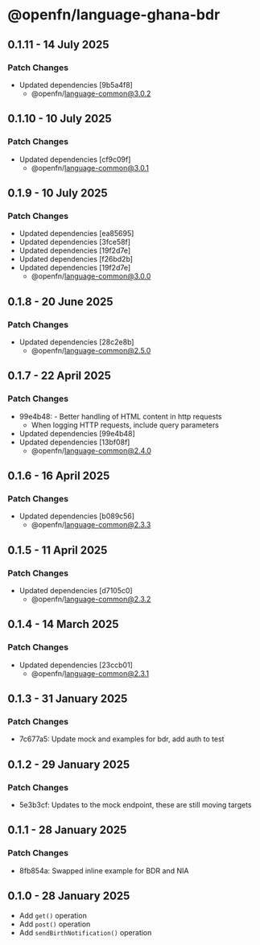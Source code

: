# @openfn/language-ghana-bdr

## 0.1.11 - 14 July 2025

### Patch Changes

- Updated dependencies \[9b5a4f8]
  - @openfn/language-common@3.0.2

## 0.1.10 - 10 July 2025

### Patch Changes

- Updated dependencies \[cf9c09f]
  - @openfn/language-common@3.0.1

## 0.1.9 - 10 July 2025

### Patch Changes

- Updated dependencies \[ea85695]
- Updated dependencies \[3fce58f]
- Updated dependencies \[19f2d7e]
- Updated dependencies \[f26bd2b]
- Updated dependencies \[19f2d7e]
  - @openfn/language-common@3.0.0

## 0.1.8 - 20 June 2025

### Patch Changes

- Updated dependencies \[28c2e8b]
  - @openfn/language-common@2.5.0

## 0.1.7 - 22 April 2025

### Patch Changes

- 99e4b48: - Better handling of HTML content in http requests
  - When logging HTTP requests, include query parameters
- Updated dependencies \[99e4b48]
- Updated dependencies \[13bf08f]
  - @openfn/language-common@2.4.0

## 0.1.6 - 16 April 2025

### Patch Changes

- Updated dependencies \[b089c56]
  - @openfn/language-common@2.3.3

## 0.1.5 - 11 April 2025

### Patch Changes

- Updated dependencies \[d7105c0]
  - @openfn/language-common@2.3.2

## 0.1.4 - 14 March 2025

### Patch Changes

- Updated dependencies \[23ccb01]
  - @openfn/language-common@2.3.1

## 0.1.3 - 31 January 2025

### Patch Changes

- 7c677a5: Update mock and examples for bdr, add auth to test

## 0.1.2 - 29 January 2025

### Patch Changes

- 5e3b3cf: Updates to the mock endpoint, these are still moving targets

## 0.1.1 - 28 January 2025

### Patch Changes

- 8fb854a: Swapped inline example for BDR and NIA

## 0.1.0 - 28 January 2025

- Add `get()` operation
- Add `post()` operation
- Add `sendBirthNotification()` operation
